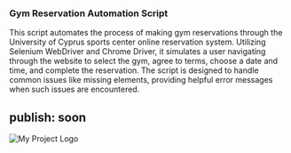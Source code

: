 ### Gym Reservation Automation Script

This script automates the process of making gym reservations through the University of Cyprus sports center online reservation system. Utilizing Selenium WebDriver and Chrome Driver, it simulates a user navigating through the website to select the gym, agree to terms, choose a date and time, and complete the reservation. The script is designed to handle common issues like missing elements, providing helpful error messages when such issues are encountered.
## publish: soon
![My Project Logo](https://github.com/AntoniosKalattas/UCYGYM_BOT/blob/main/img/mainScreen.png)

